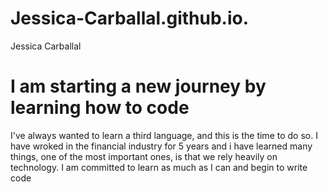 # Jessica-Carballal.github.io.
<!Doc type html>
<htlml>
<head.
<title> Jessica Carballal
<head>
<body>
<h1> I am starting a new journey by learning how to code </h1>
<p> I've always wanted to learn a third language, and this is the time to do so. I have wroked in the financial industry for 5 years and i have learned many things, one of the most important ones, is that we rely heavily on technology.
I am committed to learn as much as I can and begin to write code </p>
</body>
</html>
